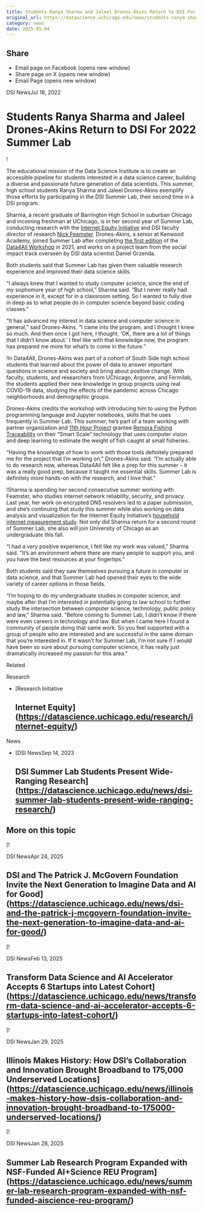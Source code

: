 ```yaml
---
title: Students Ranya Sharma and Jaleel Drones-Akins Return to DSI For 2022 Summer Lab – DSI
original_url: https://datascience.uchicago.edu/news/students-ranya-sharma-and-jaleel-drones-akins-return-to-dsi-for-2022-summer-lab
category: news
date: 2025-05-04
---
```


## Share

* Email page on Facebook (opens new window)
* Share page on X (opens new window)
* Email Page (opens new window)

<!-- Table-like structure detected -->

DSI NewsJul 18, 2022

# Students Ranya Sharma and Jaleel Drones-Akins Return to DSI For 2022 Summer Lab

!

The educational mission of the Data Science Institute is to create an accessible pipeline for students interested in a data science career, building a diverse and passionate future generation of data scientists. This summer, high school students Ranya Sharma and Jaleel Drones-Akins exemplify those efforts by participating in the DSI Summer Lab, their second time in a DSI program.

Sharma, a recent graduate of Barrington High School in suburban Chicago and incoming freshman at UChicago, is in her second year of Summer Lab, conducting research with the [Internet Equity Initiative](https://internetequity.uchicago.edu/) and DSI faculty director of research [Nick Feamster](https://people.cs.uchicago.edu/~feamster/). Drones-Akins, a senior at Kenwood Academy, joined Summer Lab after completing [the first edition](https://datascience.uchicago.edu/news/first-ever-data4all-workshop-nurtures-future-data-scientists-from-chicagos-south-side/) of the [Data4All Workshop](https://datascience.uchicago.edu/engage/data4all/) in 2021, and works on a project team from the social impact track overseen by DSI data scientist Daniel Grzenda.

Both students said that Summer Lab has given them valuable research experience and improved their data science skills.

“I always knew that I wanted to study computer science, since the end of my sophomore year of high school,” Sharma said. “But I never really had experience in it, except for in a classroom setting. So I wanted to fully dive in deep as to what people do in computer science beyond basic coding classes.”

“It has advanced my interest in data science and computer science in general,” said Drones-Akins. “I came into the program, and I thought I knew so much. And then once I got here, I thought, ‘OK, there are a lot of things that I didn’t know about.’ I feel like with that knowledge now, the program has prepared me more for what’s to come in the future.”

!In Data4All, Drones-Akins was part of a cohort of South Side high school students that learned about the power of data to answer important questions in science and society and bring about positive change. With faculty, students, and researchers from UChicago, Argonne, and Fermilab, the students applied their new knowledge in group projects using real COVID-19 data, studying the effects of the pandemic across Chicago neighborhoods and demographic groups.

Drones-Akins credits the workshop with introducing him to using the Python programming language and Jupyter notebooks, skills that he uses frequently in Summer Lab. This summer, he’s part of a team working with partner organization and [11th Hour Project](https://11thhourproject.org/) grantee [Remora Fishing Traceability](https://www.remoraxyz.com/) on their “Smart Scale” technology that uses computer vision and deep learning to estimate the weight of fish caught at small fisheries.

“Having the knowledge of how to work with those tools definitely prepared me for the project that I’m working on,” Drones-Akins said. “I’m actually able to do research now, whereas Data4All felt like a prep for this summer – it was a really good prep, because it taught me essential skills. Summer Lab is definitely more hands-on with the research, and I love that.”

!Sharma is spending her second consecutive summer working with Feamster, who studies internet network reliability, security, and privacy. Last year, her work on encrypted DNS resolvers led to a paper submission, and she’s continuing that study this summer while also working on data analysis and visualization for the Internet Equity Initiative’s [household internet measurement study](https://internetequity.uchicago.edu/about/internet-study/). Not only did Sharma return for a second round of Summer Lab, she also will join University of Chicago as an undergraduate this fall.

“I had a very positive experience, I felt like my work was valued,” Sharma said. “It’s an environment where there are many people to support you, and you have the best resources at your fingertips.”

Both students said they saw themselves pursuing a future in computer or data science, and that Summer Lab had opened their eyes to the wide variety of career options in those fields.

“I’m hoping to do my undergraduate studies in computer science, and maybe after that I’m interested in potentially going to law school to further study the intersection between computer science, technology, public policy and law,” Sharma said. “Before coming to Summer Lab, I didn’t know if there were even careers in technology and law. But when I came here I found a community of people doing that same work. So you feel supported with a group of people who are interested and are successful in the same domain that you’re interested in. If it wasn’t for Summer Lab, I’m not sure if I would have been so sure about pursuing computer science, it has really just dramatically increased my passion for this area.”

Related

Research

* [Research Initiative

  ## Internet Equity](https://datascience.uchicago.edu/research/internet-equity/)

News

* [DSI NewsSep 14, 2023

  ## DSI Summer Lab Students Present Wide-Ranging Research](https://datascience.uchicago.edu/news/dsi-summer-lab-students-present-wide-ranging-research/)

## More on this topic

[!

DSI NewsApr 24, 2025

## DSI and The Patrick J. McGovern Foundation Invite the Next Generation to Imagine Data and AI for Good](https://datascience.uchicago.edu/news/dsi-and-the-patrick-j-mcgovern-foundation-invite-the-next-generation-to-imagine-data-and-ai-for-good/)
[!

DSI NewsFeb 13, 2025

## Transform Data Science and AI Accelerator Accepts 6 Startups into Latest Cohort](https://datascience.uchicago.edu/news/transform-data-science-and-ai-accelerator-accepts-6-startups-into-latest-cohort/)
[!

DSI NewsJan 29, 2025

## Illinois Makes History: How DSI’s Collaboration and Innovation Brought Broadband to 175,000 Underserved Locations](https://datascience.uchicago.edu/news/illinois-makes-history-how-dsis-collaboration-and-innovation-brought-broadband-to-175000-underserved-locations/)
[!

DSI NewsJan 28, 2025

## Summer Lab Research Program Expanded with NSF-Funded AI+Science REU Program](https://datascience.uchicago.edu/news/summer-lab-research-program-expanded-with-nsf-funded-aiscience-reu-program/)